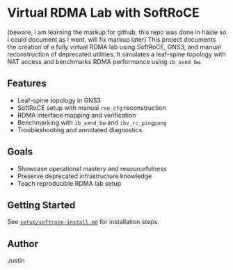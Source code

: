 # Virtual RDMA Lab with SoftRoCE
(beware, I am learning the markup for github, this repo was done in haste so I could document as I went, will fix markup later)
This project documents the creation of a fully virtual RDMA lab using SoftRoCE, GNS3, and manual reconstruction of deprecated utilities. It simulates a leaf-spine topology with NAT access and benchmarks RDMA performance using `ib_send_bw`.

## Features

- Leaf-spine topology in GNS3
- SoftRoCE setup with manual `rxe_cfg` reconstruction
- RDMA interface mapping and verification
- Benchmarking with `ib_send_bw` and `ibv_rc_pingpong`
- Troubleshooting and annotated diagnostics

## Goals

- Showcase operational mastery and resourcefulness
- Preserve deprecated infrastructure knowledge
- Teach reproducible RDMA lab setup

## Getting Started

See [`setup/softroce-install.md`](setup/softroce-install.md) for installation steps.

## Author

Justin
